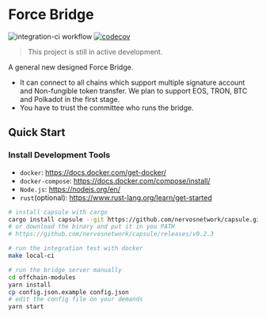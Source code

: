 # Force Bridge

![integration-ci workflow](https://github.com/nervosnetwork/force-bridge/actions/workflows/integration-ci.yml/badge.svg)
[![codecov](https://codecov.io/gh/nervosnetwork/force-bridge/branch/main/graph/badge.svg)](https://codecov.io/gh/nervosnetwork/force-bridge)

> This project is still in active development.

A general new designed Force Bridge.

- It can connect to all chains which support multiple signature account and
  Non-fungible token transfer. We plan to support EOS, TRON, BTC and Polkadot in the first stage.
- You have to trust the committee who runs the bridge.

## Quick Start

### Install Development Tools

- `docker`: https://docs.docker.com/get-docker/
- `docker-compose`: https://docs.docker.com/compose/install/
- `Node.js`: https://nodejs.org/en/
- `rust`(optional): https://www.rust-lang.org/learn/get-started

```bash
# install capsule with cargo
cargo install capsule --git https://github.com/nervosnetwork/capsule.git --tag v0.2.3
# or download the binary and put it in you PATH
# https://github.com/nervosnetwork/capsule/releases/v0.2.3

# run the integration test with docker
make local-ci

# run the bridge server manually
cd offchain-modules
yarn install
cp config.json.example config.json
# edit the config file on your demands
yarn start
```